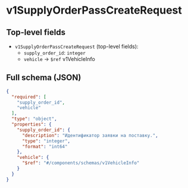 # v1SupplyOrderPassCreateRequest

## Top-level fields
- `v1SupplyOrderPassCreateRequest` (top-level fields):
  - `supply_order_id`: `integer`
  - `vehicle` → `$ref` v1VehicleInfo

## Full schema (JSON)
```json
{
  "required": [
    "supply_order_id",
    "vehicle"
  ],
  "type": "object",
  "properties": {
    "supply_order_id": {
      "description": "Идентификатор заявки на поставку.",
      "type": "integer",
      "format": "int64"
    },
    "vehicle": {
      "$ref": "#/components/schemas/v1VehicleInfo"
    }
  }
}
```
